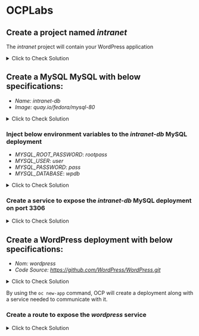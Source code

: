 # OCPLabs

## Create a project named _intranet_

The _intranet_ project will contain your WordPress application

<details>
  <summary>Click to Check Solution</summary>
  
  ```
  oc new-project intranet
  ```

</details>
  
## Create a MySQL MySQL with below specifications:
- *Name:* _intranet-db_
- *Image:* _quay.io/fedora/mysql-80_

<details>
  <summary>Click to Check Solution</summary>
  
  ```
  oc create deployment intranet-db --image=quay.io/fedora/mysql-80
  ```
  
</details>


### Inject below environment variables to the _intranet-db_ MySQL deployment

- *MYSQL_ROOT_PASSWORD*: _rootpass_
- *MYSQL_USER*: _user_
- *MYSQL_PASSWORD*: _pass_
- *MYSQL_DATABASE*: _wpdb_

<details>
  <summary>Click to Check Solution</summary>
  
  ```
  oc set env deployment/intranet-db MYSQL_ROOT_PASSWORD=rootpass MYSQL_USER=user MYSQL_PASSWORD=pass MYSQL_DATABASE=wpdb
  ```

</details>

### Create a service to expose the _intranet-db_ MySQL deployment on port 3306

<details>
  <summary>Click to Check Solution</summary>
  
  ```
  oc expose deployment intranet-db --port 3306
  ```
</details>




## Create a WordPress deployment with below specifications:
- _Nom: wordpress_
- _Code Source: https://github.com/WordPress/WordPress.git_

<details>
  <summary>Click to Check Solution</summary>
  
  ```
  oc new-app https://github.com/WordPress/WordPress.git
  ```
</details>

By using the `oc new-app` command, OCP will create a deployment along with a service needed to communicate with it.

### Create a route to expose the _wordpress_ service

<details>
  <summary>Click to Check Solution</summary>
  
  ```
  oc expose service wordpress
  ```
  
</details>
